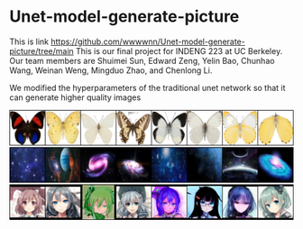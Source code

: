# Unet-model-generate-picture
This is link https://github.com/wwwwnn/Unet-model-generate-picture/tree/main
This is our final project for INDENG 223 at UC Berkeley. Our team members are Shuimei Sun, Edward Zeng, Yelin Bao, Chunhao Wang, Weinan Weng, Mingduo Zhao, and Chenlong Li.

We modified the hyperparameters of the traditional unet network so that it can generate higher quality images

![This is butterflies](butterflies.png)
![This is universe](universe.png)
![This is anime-face](anime-face.png)
